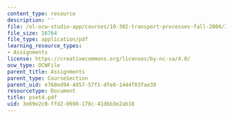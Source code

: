 ```yaml
---
content_type: resource
description: ''
file: /ol-ocw-studio-app/courses/10-302-transport-processes-fall-2004/3e69e2c0ffd20698178c41dbb3e2ab18_pset4.pdf
file_size: 16764
file_type: application/pdf
learning_resource_types:
- Assignments
license: https://creativecommons.org/licenses/by-nc-sa/4.0/
ocw_type: OCWFile
parent_title: Assignments
parent_type: CourseSection
parent_uid: e768ed94-4857-57f1-dfe8-1444f83fae39
resourcetype: Document
title: pset4.pdf
uid: 3e69e2c0-ffd2-0698-178c-41dbb3e2ab18
---
```

